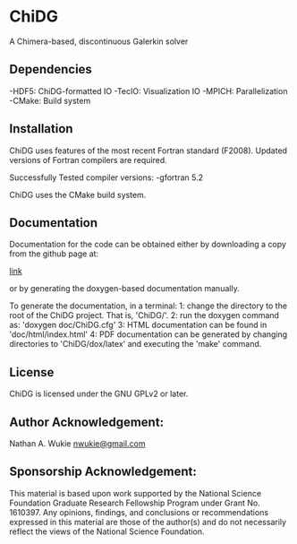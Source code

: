 # ChiDG
A Chimera-based, discontinuous Galerkin solver





## Dependencies

-HDF5: ChiDG-formatted IO
-TecIO: Visualization IO
-MPICH: Parallelization
-CMake: Build system



## Installation

ChiDG uses features of the most recent Fortran standard (F2008). Updated versions of Fortran 
compilers are required.

Successfully Tested compiler versions:
    -gfortran 5.2


ChiDG uses the CMake build system.




## Documentation

Documentation for the code can be obtained either by downloading a copy from the github page at:

[link](www.github.com/nwukie/ChiDG_site "ChiDG Documentation")

or by generating the doxygen-based documentation manually. 

To generate the documentation, in a terminal:
    1: change the directory to the root of the ChiDG project. That is, 'ChiDG/'.
    2: run the doxygen command as:  'doxygen doc/ChiDG.cfg' 
    3: HTML documentation can be found in 'doc/html/index.html'
    4: PDF documentation can be generated by changing directories to 'ChiDG/dox/latex' and
       executing the 'make' command.



## License
ChiDG is licensed under the GNU GPLv2 or later.



## Author Acknowledgement:
Nathan A. Wukie   <nwukie@gmail.com>






## Sponsorship Acknowledgement:
This material is based upon work supported by the National Science Foundation Graduate 
Research Fellowship Program under Grant No. 1610397. Any opinions, findings, and 
conclusions or recommendations expressed in this material are those of the author(s) 
and do not necessarily reflect the views of the National Science Foundation.





































